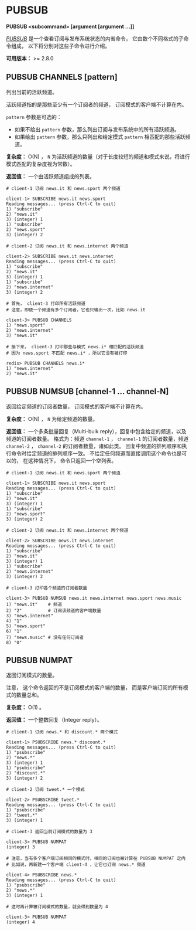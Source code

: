 
# PUBSUB

**PUBSUB &lt;subcommand&gt; [argument [argument ...]]**

[_PUBSUB_](#pubsub) 是一个查看订阅与发布系统状态的内省命令， 它由数个不同格式的子命令组成， 以下将分别对这些子命令进行介绍。

**可用版本：** &gt;= 2.8.0

## PUBSUB CHANNELS [pattern]

列出当前的活跃频道。

活跃频道指的是那些至少有一个订阅者的频道， 订阅模式的客户端不计算在内。

`pattern` 参数是可选的：

*   如果不给出 `pattern` 参数，那么列出订阅与发布系统中的所有活跃频道。
*   如果给出 `pattern` 参数，那么只列出和给定模式 `pattern` 相匹配的那些活跃频道。

**复杂度：** O(N) ， `N` 为活跃频道的数量（对于长度较短的频道和模式来说，将进行模式匹配的复杂度视为常数）。

**返回值：** 一个由活跃频道组成的列表。

```
# client-1 订阅 news.it 和 news.sport 两个频道

client-1> SUBSCRIBE news.it news.sport
Reading messages... (press Ctrl-C to quit)
1) "subscribe"
2) "news.it"
3) (integer) 1
1) "subscribe"
2) "news.sport"
3) (integer) 2

# client-2 订阅 news.it 和 news.internet 两个频道

client-2> SUBSCRIBE news.it news.internet
Reading messages... (press Ctrl-C to quit)
1) "subscribe"
2) "news.it"
3) (integer) 1
1) "subscribe"
2) "news.internet"
3) (integer) 2

# 首先， client-3 打印所有活跃频道
# 注意，即使一个频道有多个订阅者，它也只输出一次，比如 news.it

client-3> PUBSUB CHANNELS
1) "news.sport"
2) "news.internet"
3) "news.it"

# 接下来， client-3 打印那些与模式 news.i* 相匹配的活跃频道
# 因为 news.sport 不匹配 news.i* ，所以它没有被打印

redis> PUBSUB CHANNELS news.i*
1) "news.internet"
2) "news.it"

```

## PUBSUB NUMSUB [channel-1 ... channel-N]

返回给定频道的订阅者数量， 订阅模式的客户端不计算在内。

**复杂度：** O(N) ， `N` 为给定频道的数量。

**返回值：** 一个多条批量回复（Multi-bulk reply），回复中包含给定的频道，以及频道的订阅者数量。 格式为：频道 `channel-1` ， `channel-1` 的订阅者数量，频道 `channel-2` ， `channel-2` 的订阅者数量，诸如此类。 回复中频道的排列顺序和执行命令时给定频道的排列顺序一致。 不给定任何频道而直接调用这个命令也是可以的， 在这种情况下， 命令只返回一个空列表。

```
# client-1 订阅 news.it 和 news.sport 两个频道

client-1> SUBSCRIBE news.it news.sport
Reading messages... (press Ctrl-C to quit)
1) "subscribe"
2) "news.it"
3) (integer) 1
1) "subscribe"
2) "news.sport"
3) (integer) 2

# client-2 订阅 news.it 和 news.internet 两个频道

client-2> SUBSCRIBE news.it news.internet
Reading messages... (press Ctrl-C to quit)
1) "subscribe"
2) "news.it"
3) (integer) 1
1) "subscribe"
2) "news.internet"
3) (integer) 2

# client-3 打印各个频道的订阅者数量

client-3> PUBSUB NUMSUB news.it news.internet news.sport news.music
1) "news.it"    # 频道
2) "2"          # 订阅该频道的客户端数量
3) "news.internet"
4) "1"
5) "news.sport"
6) "1"
7) "news.music" # 没有任何订阅者
8) "0"

```

## PUBSUB NUMPAT

返回订阅模式的数量。

注意， 这个命令返回的不是订阅模式的客户端的数量， 而是客户端订阅的所有模式的数量总和。

**复杂度：** O(1) 。

**返回值：** 一个整数回复（Integer reply）。

```
# client-1 订阅 news.* 和 discount.* 两个模式

client-1> PSUBSCRIBE news.* discount.*
Reading messages... (press Ctrl-C to quit)
1) "psubscribe"
2) "news.*"
3) (integer) 1
1) "psubscribe"
2) "discount.*"
3) (integer) 2

# client-2 订阅 tweet.* 一个模式

client-2> PSUBSCRIBE tweet.*
Reading messages... (press Ctrl-C to quit)
1) "psubscribe"
2) "tweet.*"
3) (integer) 1

# client-3 返回当前订阅模式的数量为 3

client-3> PUBSUB NUMPAT
(integer) 3

# 注意，当有多个客户端订阅相同的模式时，相同的订阅也被计算在 PUBSUB NUMPAT 之内
# 比如说，再新建一个客户端 client-4 ，让它也订阅 news.* 频道

client-4> PSUBSCRIBE news.*
Reading messages... (press Ctrl-C to quit)
1) "psubscribe"
2) "news.*"
3) (integer) 1

# 这时再计算被订阅模式的数量，就会得到数量为 4

client-3> PUBSUB NUMPAT
(integer) 4

```
